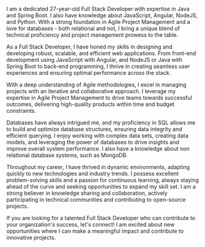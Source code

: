 I am a dedicated 27-year-old Full Stack Developer with expertise in Java and Spring Boot. I also have knowledge about JavaScript, Angular, NodeJS, and Python. With a strong foundation in Agile Project Management and a love for databases - both relational and not, I bring a unique blend of technical proficiency and project management prowess to the table.

As a Full Stack Developer, I have honed my skills in designing and developing robust, scalable, and efficient web applications. From front-end development using JavaScript with Angular, and NodeJS or Java with Spring Boot to back-end programming, I thrive in creating seamless user experiences and ensuring optimal performance across the stack.

With a deep understanding of Agile methodologies, I excel in managing projects with an iterative and collaborative approach. I leverage my expertise in Agile Project Management to drive teams towards successful outcomes, delivering high-quality products within time and budget constraints.

Databases have always intrigued me, and my proficiency in SQL allows me to build and optimize database structures, ensuring data integrity and efficient querying. I enjoy working with complex data sets, creating data models, and leveraging the power of databases to drive insights and improve overall system performance. I also have a knowledge about non relational database systems, such as MongoDB.

Throughout my career, I have thrived in dynamic environments, adapting quickly to new technologies and industry trends. I possess excellent problem-solving skills and a passion for continuous learning, always staying ahead of the curve and seeking opportunities to expand my skill set.
I am a strong believer in knowledge sharing and collaboration, actively participating in technical communities and contributing to open-source projects.

If you are looking for a talented Full Stack Developer who can contribute to your organization's success, let's connect! 
I am excited about new opportunities where I can make a meaningful impact and contribute to innovative projects.
